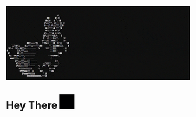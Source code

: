 <img align="center" src="https://raw.githubusercontent.com/aa-deet-eeya/aa-deet-eeya/master/src/ascii-rabit.gif">

<h1>Hey There <img src="https://raw.githubusercontent.com/aa-deet-eeya/aa-deet-eeya/master/src/blinking-cursor.gif" width="40"></h1>
